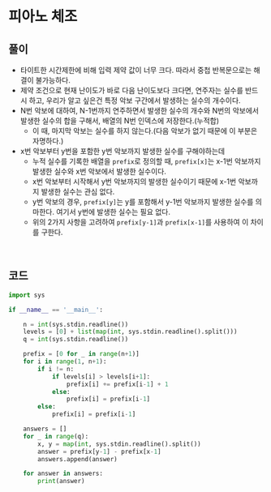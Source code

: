 # 피아노 체조

## 풀이

- 타이트한 시간제한에 비해 입력 제약 값이 너무 크다. 따라서 중첩 반복문으로는 해결이 불가능하다.
- 제약 조건으로 현재 난이도가 바로 다음 난이도보다 크다면, 연주자는 실수를 반드시 하고, 우리가 알고 싶은건 특정 악보 구간에서 발생하는 실수의 개수이다.
- N번 악보에 대하여, N-1번까지 연주하면서 발생한 실수의 개수와 N번의 악보에서 발생한 실수의 합을 구해서, 배열의 N번 인덱스에 저장한다.(누적합)
  - 이 때, 마지막 악보는 실수를 하지 않는다.(다음 악보가 없기 때문에 이 부분은 자명하다.)
- x번 악보부터 y번을 포함한 y번 악보까지 발생한 실수를 구해야하는데
  - 누적 실수를 기록한 배열을 `prefix`로 정의할 때, `prefix[x]`는 x-1번 악보까지 발생한 실수와 x번 악보에서 발생한 실수이다.
  - x번 악보부터 시작해서 y번 악보까지의 발생한 실수이기 때문에 x-1번 악보까지 발생한 실수는 관심 없다.
  - y번 악보의 경우, `prefix[y]`는 y를 포함해서 y-1번 악보까지 발생한 실수를 의마한다. 여기서 y번에 발생한 실수는 필요 없다.
  - 위의 2가지 사항을 고려하여 `prefix[y-1]`과 `prefix[x-1]`를 사용하여 이 차이를 구한다.
<br/>

## 코드

```python
import sys

if __name__ == '__main__':

    n = int(sys.stdin.readline())
    levels = [0] + list(map(int, sys.stdin.readline().split()))
    q = int(sys.stdin.readline())

    prefix = [0 for _ in range(n+1)]
    for i in range(1, n+1):
        if i != n:
            if levels[i] > levels[i+1]:
                prefix[i] += prefix[i-1] + 1
            else:
                prefix[i] = prefix[i-1]
        else:
            prefix[i] = prefix[i-1]

    answers = []
    for _ in range(q):
        x, y = map(int, sys.stdin.readline().split())
        answer = prefix[y-1] - prefix[x-1]
        answers.append(answer)

    for answer in answers:
        print(answer)
```